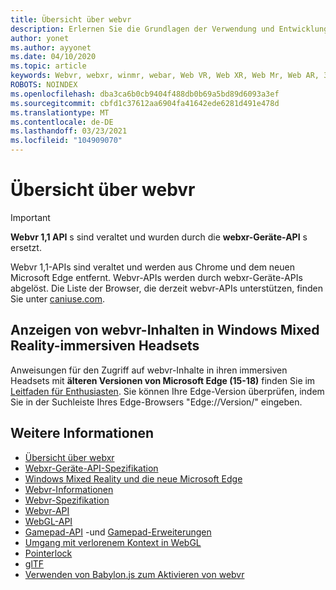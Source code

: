 ```yaml
---
title: Übersicht über webvr
description: Erlernen Sie die Grundlagen der Verwendung und Entwicklung für webvr-Anwendungen, die auf Windows Mixed Reality-immersiven Headsets ausgeführt werden.
author: yonet
ms.author: ayyonet
ms.date: 04/10/2020
ms.topic: article
keywords: Webvr, webxr, winmr, webar, Web VR, Web XR, Web Mr, Web AR, 360, 360 Video, 360 Videos, 360 Photo, 360 Fotos, 360 Content, immersives Web, immersiveweb, IW
ROBOTS: NOINDEX
ms.openlocfilehash: dba3ca6b0cb9404f488db0b69a5bd89d6093a3ef
ms.sourcegitcommit: cbfd1c37612aa6904fa41642ede6281d491e478d
ms.translationtype: MT
ms.contentlocale: de-DE
ms.lasthandoff: 03/23/2021
ms.locfileid: "104909070"
---
```

# <a name="webvr-overview"></a>Übersicht über webvr

> [!IMPORTANT]
> **Webvr 1,1 API** s sind veraltet und wurden durch die **webxr-Geräte-API** s ersetzt.

Webvr 1,1-APIs sind veraltet und werden aus Chrome und dem neuen Microsoft Edge entfernt. Webvr-APIs werden durch webxr-Geräte-APIs abgelöst. Die Liste der Browser, die derzeit webvr-APIs unterstützen, finden Sie unter [caniuse.com](https://caniuse.com/#search=webvr).

## <a name="viewing-webvr-content-in-windows-mixed-reality-immersive-headsets"></a>Anzeigen von webvr-Inhalten in Windows Mixed Reality-immersiven Headsets

Anweisungen für den Zugriff auf webvr-Inhalte in ihren immersiven Headsets mit **älteren Versionen von Microsoft Edge (15-18)** finden Sie im [Leitfaden für Enthusiasten](/windows/mixed-reality/enthusiast-guide/webvr). Sie können Ihre Edge-Version überprüfen, indem Sie in der Suchleiste Ihres Edge-Browsers "Edge://Version/" eingeben.

## <a name="see-also"></a>Weitere Informationen

* [Übersicht über webxr](webxr-overview.md)
* [Webxr-Geräte-API-Spezifikation](https://immersive-web.github.io/webxr/)
* [Windows Mixed Reality und die neue Microsoft Edge](/windows/mixed-reality/new-microsoft-edge)
* [Webvr-Informationen](https://webvr.info)
* [Webvr-Spezifikation](https://w3c.github.io/webvr/)
* [Webvr-API](/previous-versions//mt806281(v=vs.85))
* [WebGL-API](/previous-versions/windows/internet-explorer/ie-developer/dev-guides/bg182648(v=vs.85))
* [Gamepad-API](https://msdn.microsoft.com/library/dn743630(v=vs.85).aspx) -und [Gamepad-Erweiterungen](https://w3c.github.io/gamepad/extensions.html)
* [Umgang mit verlorenem Kontext in WebGL](https://www.khronos.org/webgl/wiki/HandlingContextLost)
* [Pointerlock](https://www.w3.org/TR/pointerlock/)
* [glTF](https://www.khronos.org/gltf)
* [Verwenden von Babylon.js zum Aktivieren von webvr](/windows/uwp/get-started/adding-webvr-to-a-babylonjs-game)